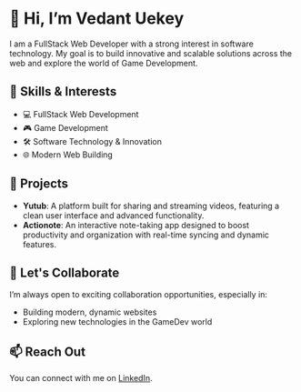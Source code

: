 # 👋 Hi, I’m Vedant Uekey

I am a FullStack Web Developer with a strong interest in software technology. My goal is to build innovative and scalable solutions across the web and explore the world of Game Development.

## 🚀 Skills & Interests
- 💻 FullStack Web Development
- 🎮 Game Development
- 🛠️ Software Technology & Innovation
- 🌐 Modern Web Building

## 🌟 Projects
- **Yutub**: A platform built for sharing and streaming videos, featuring a clean user interface and advanced functionality.
- **Actionote**: An interactive note-taking app designed to boost productivity and organization with real-time syncing and dynamic features.

## 🤝 Let's Collaborate
I’m always open to exciting collaboration opportunities, especially in:
- Building modern, dynamic websites
- Exploring new technologies in the GameDev world

## 📫 Reach Out
You can connect with me on [LinkedIn](https://www.linkedin.com/in/vedant-uekey-052268291/).

<!---
code-vedant/code-vedant is a ✨ special ✨ repository because its `README.md` (this file) appears on your GitHub profile.
You can click the Preview link to take a look at your changes.
--->
